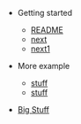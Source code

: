 - Getting started

    - [README](README.md)
    - [next](next.md)
    - [next1](next1.md)

- More example

    - [stuff](stuff.md)
    - [stuff](stuff.md)

- [Big Stuff](big_stuff.md)
